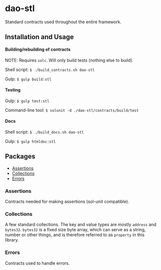 # dao-stl

Standard contracts used throughout the entire framework.

## Installation and Usage

#### Building/rebuilding of contracts

NOTE: Requires `solc`. Will only build tests (nothing else to build).

Shell script: `$ ./build_contracts.sh dao-stl`

Gulp: `$ gulp build:stl`

#### Testing

Gulp: `$ gulp test:stl`

Command-line tool: `$ solunit -d ./dao-stl/contracts/build/test`

#### Docs

Shell script: `$ ./build_docs.sh dao-stl`

Gulp: `$ gulp htmldoc:stl`

## Packages

* [Assertions](#assertions)
* [Collections](#collections)
* [Errors](#errors)

### Assertions

Contracts needed for making assertions (sol-unit compatible).

### Collections

A few standard collections. The key and value types are mostly `address` and `bytes32`. `bytes32` is a fixed size byte array, which can serve as a string, number or other things, and is therefore referred to as `property` in this library.

### Errors

Contracts used to handle errors.